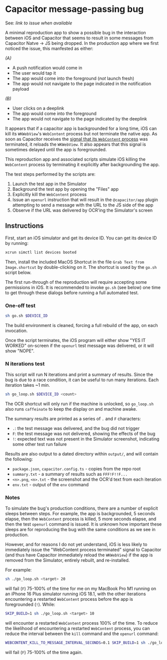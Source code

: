 # Capacitor message-passing bug

See: _link to issue when available_

A minimal reproduction app to show a possible bug in the interaction between iOS and Capacitor that seems to result in some messages from Capacitor Natve -> JS being dropped. In the production app where we first noticed the issue, this manfested as either:

_(A)_

- A push notification would come in
- The user would tap it
- The app would come into the foreground (_not_ launch fresh)
- The app would not navigate to the page indicated in the notification payload

_(B)_

- User clicks on a deeplink
- The app would come into the foreground
- The app would not navigate to the page indicated by the deeplink

It appears that if a capacitor app is backgrounded for a long time, iOS can kill its `WKWebView`'s `WebContent` process but not terminate the native app. As soon as Capacitor receives the [signal that its `WebContent` process](<https://developer.apple.com/documentation/webkit/wknavigationdelegate/webviewwebcontentprocessdidterminate(_:)>) was terminated, it reloads the `WKWebView`. It also appears that this signal is sometimes delayed until the app is foregrounded.

This reproduction app and associated scripts simulate iOS killing the `WebContent` process by terminating it explicitly after backgrounding the app.

The test steps performed by the scripts are:

1. Launch the test app in the Simulator
2. Background the test app by opening the "Files" app
3. Explicitly kill the `WebContent` process
4. Issue an `openurl` instruction that will result in the `@capacitor/app` plugin attempting to send a message with the URL to the JS side of the app
5. Observe if the URL was delivered by OCR'ing the Simulator's screen

## Instructions

First, start an iOS simulator and get its device ID. You can get its device ID by running:

```sh
xcrun simctl list devices booted
```

Then, install the included MacOS Shortcut in the file `Grab Text from Image.shortcut` by double-clicking on it. The shortcut is used by the `go.sh` script below.

The first run-through of the reproduction will require accepting some permissions in iOS. It is recommended to invoke `go.sh` (see below) one time to get through these dialogs before running a full automated test.

### One-off test

```sh
sh go.sh $DEVICE_ID
```

The build environment is cleaned, forcing a full rebuild of the app, on each invocation.

Once the script terminates, the iOS program will either show "YES IT WORKED" on-screen if the `openurl` test message was delivered, or it will show "NOPE".

### N iterations test

This script will run N iterations and print a summary of results. Since the bug is due to a race condition, it can be useful to run many iterations. Each iteration takes ~1 min.

```sh
sh go_loop.sh $DEVICE_ID <count>
```

The OCR shortcut will only run if the machine is unlocked, so `go_loop.sh` also runs `caffeinate` to keep the display on and machine awake.

The summary results are printed as a series of `.` and `F` characters:

- `.`: the test message was delivered, and the bug did not trigger
- `F`: the test message was not delivered, showing the effects of the bug
- `!`: expected text was not present in the Simulator screenshot, indicating some other test run failure

Results are also output to a dated directory within `output/`, and will contain the following:

- `package.json`, `capacitor.config.ts` - copies from the repo root
- `summary.txt` - a summary of results such as `FFF!F!!F...`
- `<n>.png`, `<n>.txt` - the screenshot and the OCR'd text from each iteration
- `env.txt` - output of the `env` command

### Notes

To simulate the bug's production conditions, there are a number of explicit sleeps between steps. For example, the app is backgrounded, 5 seconds elapse, then the `WebContent` process is killed, 5 more seconds elapse, and then the test `openurl` command is issued. It is unknown how important these sleeps are for reproducing the bug with the same conditions as we see in production.

However, and for reasons I do not yet understand, iOS is less likely to immediately issue the "WebContent process terminated" signal to Capacitor (and thus have Capacitor immediately reload the `WKWebView`) if the app is removed from the Simulator, entirely rebuilt, and re-installed.

For example:

```sh
sh ./go_loop.sh <target> 20
```

will fail (`F`) 75-100% of the time for me on my MacBook Pro M1 running on an iPhone 16 Plus simulator running iOS 18.1, with the other iterations encountering a restarted `WebContent` process before the app is foregrounded (`!`). While:

```sh
SKIP_BUILD=1 sh ./go_loop.sh <target> 10
```

will encounter a restarted `WebContent` process 100% of the time. To reduce the likelihood of encountering a restarted `WebContent` process, you can reduce the interval between the `kill` command and the `openurl` command:

```sh
WEBCONTENT_KILL_TO_MESSAGE_INTERVAL_SECONDS=0.1 SKIP_BUILD=1 sh ./go_loop.sh DAAAF488-ED44-4874-BDE0-8808EF277ADB 10
```

will fail (`F`) 75-100% of the time again.
